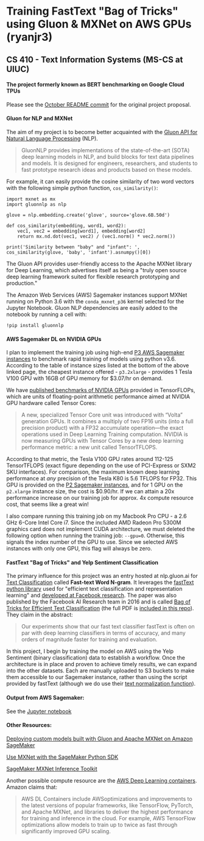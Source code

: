 # Training FastText "Bag of Tricks" using Gluon & MXNet on AWS GPUs (ryanjr3)
## CS 410 - Text Information Systems (MS-CS at UIUC)

#### The project formerly known as BERT benchmarking on Google Cloud TPUs
Please see the [October README commit](https://github.com/theRocket/CourseProject/tree/473ee84ac60d8f5a5368f94a84c49d99e2189d9c) for the original project proposal.
#### Gluon for NLP and MXNet

The aim of my project is to become better acquainted with the [Gluon API for Natural Language Processing](nlp.gluon.ai) (NLP).

> GluonNLP provides implementations of the state-of-the-art (SOTA) deep learning models in NLP, and build blocks for text data pipelines and models. It is designed for engineers, researchers, and students to fast prototype research ideas and products based on these models.

For example, it can easily provide the cosine similarity of two word vectors with the following simple python function, `cos_similarity()`:

```
import mxnet as mx
import gluonnlp as nlp

glove = nlp.embedding.create('glove', source='glove.6B.50d')

def cos_similarity(embedding, word1, word2):
    vec1, vec2 = embedding[word1], embedding[word2]
    return mx.nd.dot(vec1, vec2) / (vec1.norm() * vec2.norm())

print('Similarity between "baby" and "infant": ', cos_similarity(glove, 'baby', 'infant').asnumpy()[0])
```

The Gluon API provides user-friendly access to the Apache MXNet library for Deep Learning, which advertises itself as being a "truly open source deep learning framework suited for flexible research prototyping and production."

The Amazon Web Services (AWS) Sagemaker instances support MXNet running on Python 3.6 with the `conda_mxnet_p36` kernel selected for the Jupyter Notebook. Gluon NLP dependencies are easily added to the notebook by running a cell with:
```
!pip install gluonnlp
```

#### AWS Sagemaker DL on NVIDIA GPUs
I plan to implement the training job using high-end [P3 AWS Sagemaker instances](https://aws.amazon.com/ec2/instance-types/p3/) to benchmark rapid training of models using python v3.6. According to the table of instance sizes listed at the bottom of the above linked page, the cheapest instance offered - `p3.2xlarge` - provides 1 Tesla V100 GPU with 16GB of GPU memory for $3.07/hr on demand.

We have [published benchmarks of NVIDIA GPUs](https://www.microway.com/knowledge-center-articles/comparison-of-nvidia-geforce-gpus-and-nvidia-tesla-gpus/) provided in TensorFLOPs, which are units of floating-point arithmetic performance aimed at NVIDIA GPU hardware called Tensor Cores:

>A new, specialized Tensor Core unit was introduced with “Volta” generation GPUs. It combines a multiply of two FP16 units (into a full precision product) with a FP32 accumulate operation—the exact operations used in Deep Learning Training computation. NVIDIA is now measuring GPUs with Tensor Cores by a new deep learning performance metric: a new unit called TensorTFLOPS.

According to that metric, the Tesla V100 GPU rates around 112-125 TensorTFLOPS (exact figure depending on the use of PCI-Express or SXM2 SKU interfaces). For comparison, the maximum known deep learning performance at *any* precision of the Tesla K80 is 5.6 TFLOPS for FP32. This GPU is provided on the [P2 Sagemaker instances](https://aws.amazon.com/ec2/instance-types/p2/), and for 1 GPU on the `p2.xlarge` instance size, the cost is $0.90/hr. If we can attain a 20x performance increase on our training job for approx. 4x compute resource cost, that seems like a great win!

I also compare running this training job on my Macbook Pro CPU - a 2.6 GHz 6-Core Intel Core i7. Since the included AMD Radeon Pro 5300M graphics card does not implement CUDA architecture, we must deleted the following option when running the training job: `--gpu=0`. Otherwise, this signals the index number of the GPU to use. Since we selected AWS instances with only one GPU, this flag will always be zero.

#### FastText "Bag of Tricks" and Yelp Sentiment Classification

The primary influence for this project was an entry hosted at nlp.gluon.ai for [Text Classification](https://nlp.gluon.ai/model_zoo/text_classification/index.html) called **Fast-text Word N-gram**. It leverages the [fastText python library](https://fasttext.cc/) used for "efficient text classification and representation learning" and [developed at Facebook research](https://github.com/facebookresearch/fastText). The paper was also published by the Facebook AI Research team in 2016 and is called [Bag of Tricks for Efficient Text Classification](https://arxiv.org/abs/1607.01759) (the full PDF is [included in this repo](BagofTricks_1607.01759.pdf)). They claim in the abstract:

>Our experiments show that our fast text classifier fastText is often on par with deep learning classifiers in terms of accuracy, and many orders of magnitude faster for training and evaluation. 

In this project, I begin by training the model on AWS using the Yelp Sentiment (binary classification) data to establish a workflow. Once the architecture is in place and proven to achieve timely results, we can expand into the other datasets. Each are manually uploaded to S3 buckets to make them accessible to our Sagemaker instance, rather than using the script provided by fastText (although we do use their [text normalization function](./text_classification/data_fetch.sh)).
#### Output from AWS Sagemaker:
See the [Jupyter notebook](main.md)

#### Other Resources:

[Deploying custom models built with Gluon and Apache MXNet on Amazon SageMaker](https://aws.amazon.com/blogs/machine-learning/deploying-custom-models-built-with-gluon-and-apache-mxnet-on-amazon-sagemaker/)

[Use MXNet with the SageMaker Python SDK](https://sagemaker.readthedocs.io/en/stable/frameworks/mxnet/using_mxnet.html)

[SageMaker MXNet Inference Toolkit](https://github.com/aws/sagemaker-mxnet-inference-toolkit)

Another possible compute resource are the [AWS Deep Learning containers](https://github.com/aws/deep-learning-containers/blob/master/available_images.md). Amazon claims that:

> AWS DL Containers include AWSoptimizations and improvements to the latest versions of popular frameworks, like TensorFlow, PyTorch, and Apache MXNet, and libraries to deliver the highest performance for training and inference in the cloud. For example, AWS TensorFlow optimizations allow models to train up to twice as fast through significantly improved GPU scaling.



